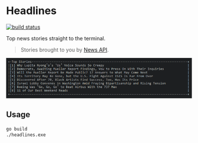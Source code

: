 # Headlines

[![build status](https://img.shields.io/travis/mgmarlow/headlines.svg?style=flat-square)](https://travis-ci.org/mgmarlow/headlines)

Top news stories straight to the terminal.

> Stories brought to you by [News API](https://newsapi.org/).

![Example](./_assets/example.png)

## Usage

```
go build
./headlines.exe
```
